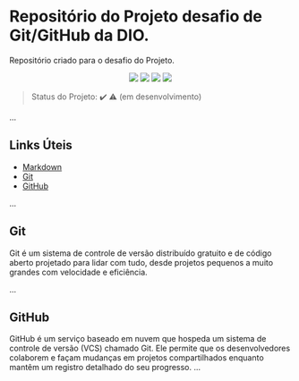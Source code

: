 # Repositório do Projeto desafio de Git/GitHub da DIO.
Repositório criado para o desafio do Projeto.

<p align="center">
 <img src="https://img.shields.io/static/v1?label=git&message=Version%20System&color=orange&style=for-the-badge&logo=GIT"/>
 <img src="https://img.shields.io/static/v1?label=gihub&message=Rpository&color=orange&style=for-the-badge&logo=GITHUB"/>
 <img src="http://img.shields.io/static/v1?label=License&message=MIT&color=green&style=for-the-badge"/>
 <img src="http://img.shields.io/static/v1?label=STATUS&message=EM%20DESENVOLVIMENTO&color=RED&style=for-the-badge"/>
 
> Status do Projeto: :heavy_check_mark: :warning: (em desenvolvimento)

...
  
## Links Úteis
- [Markdown](https://www.markdownguide.org/getting-started/)
- [Git](https://git-scm.com/)
- [GitHub](https://github.com/login)
  
...
  
## Git 
Git é um sistema de controle de versão distribuído gratuito e de código aberto projetado para lidar com tudo, desde projetos pequenos a muito grandes com velocidade e eficiência.
  
...
  
## GitHub
GitHub é um serviço baseado em nuvem que hospeda um sistema de controle de versão (VCS) chamado Git. Ele permite que os desenvolvedores colaborem e façam mudanças em projetos compartilhados enquanto mantêm um registro detalhado do seu progresso.
...
